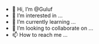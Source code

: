 - 👋 Hi, I’m @Guluf
- 👀 I’m interested in ...
- 🌱 I’m currently learning ...
- 💞️ I’m looking to collaborate on ...
- 📫 How to reach me ...

<!---
Guluf/Guluf is a ✨ special ✨ repository because its `README.md` (this file) appears on your GitHub profile.
You can click the Preview link to take a look at your changes.
--->
